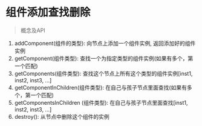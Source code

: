 # 组件添加查找删除

> 概念及API
1. addComponent(组件的类型): 向节点上添加一个组件实例, 返回添加好的组件实例
2. getComponent(组件类型): 查找一个为指定类型的组件实例(如果有多个，第一个匹配)
3. getComponents(组件类型): 查找这个节点上所有这个类型的组件实例[inst1, inst2, inst3, ...]
4. getComponentInChildren(组件类型): 在自己与孩子节点里面查找(如果有多个，第一个匹配)
5. getComponentsInChildren (组件类型): 在自己与孩子节点里面查找[inst1, inst2, inst3, ...]
6. destroy(): 从节点中删除这个组件的实例